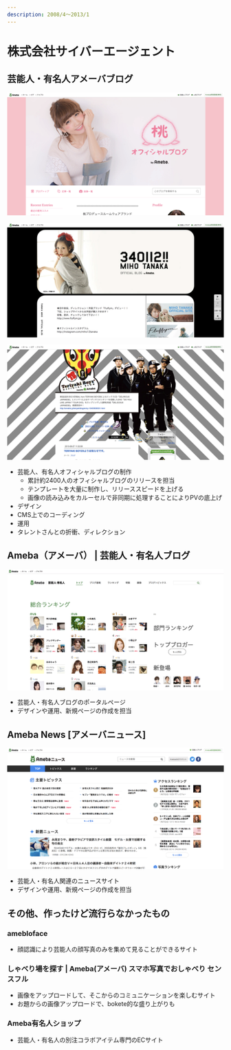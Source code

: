 ```yaml
---
description: 2008/4～2013/1
---
```


# 株式会社サイバーエージェント

## 芸能人・有名人アメーバブログ

![&#x6843;&#x30AA;&#x30D5;&#x30A3;&#x30B7;&#x30E3;&#x30EB;&#x30D6;&#x30ED;&#x30B0;](../.gitbook/assets/image%20%289%29.png)

![&#x7530;&#x4E2D;&#x7F8E;&#x4FDD;&#x30AA;&#x30D5;&#x30A3;&#x30B7;&#x30E3;&#x30EB;&#x30D6;&#x30ED;&#x30B0;&#xFF62;340112!!&#xFF63;](../.gitbook/assets/image%20%288%29.png)

![TERIYAKI BOYZ &#x30C6;&#x30EA;&#x30E4;&#x30AD;&#x30DC;&#x30FC;&#x30A4;&#x30BA; OFFICIAL BLOG](../.gitbook/assets/image.png)

* 芸能人、有名人オフィシャルブログの制作
  * 累計約2400人のオフィシャルブログのリリースを担当
  * テンプレートを大量に制作し、リリーススピードを上げる
  * 画像の読み込みをカルーセルで非同期に処理することによりPVの底上げ
* デザイン
* CMS上でのコーディング
* 運用
* タレントさんとの折衝、ディレクション

## Ameba（アメーバ） \| 芸能人・有名人ブログ

![Ameba&#xFF08;&#x30A2;&#x30E1;&#x30FC;&#x30D0;&#xFF09; \| &#x82B8;&#x80FD;&#x4EBA;&#x30FB;&#x6709;&#x540D;&#x4EBA;&#x30D6;&#x30ED;&#x30B0;](../.gitbook/assets/image%20%2813%29.png)

* 芸能人・有名人ブログのポータルページ
* デザインや運用、新規ページの作成を担当

## Ameba News \[アメーバニュース\]

![Ameba News \[&#x30A2;&#x30E1;&#x30FC;&#x30D0;&#x30CB;&#x30E5;&#x30FC;&#x30B9;\]](../.gitbook/assets/image%20%2817%29.png)

* 芸能人・有名人関連のニュースサイト
* デザインや運用、新規ページの作成を担当

## その他、作ったけど流行らなかったもの

### amebloface

* 顔認識により芸能人の顔写真のみを集めて見ることができるサイト

### しゃべり場を探す \| Ameba\(アメーバ\) スマホ写真でおしゃべり センスフル

* 画像をアップロードして、そこからのコミュニケーションを楽しむサイト
* お題からの画像アップロードで、bokete的な盛り上がりも

### Ameba有名人ショップ

* 芸能人・有名人の別注コラボアイテム専門のECサイト



 



